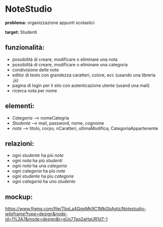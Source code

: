 # NoteStudio
**problema:**
organizzazione appunti scolastici

**target:**
Studenti

## funzionalità:
 - possibilità di creare, modificare o eliminare una nota
 - possibilità di creare, modificare o eliminare una categoria
 - condivisione delle note
 - editor di testo con grandezza caratteri, colore, ecc (usando una libreria .js)
 - pagina di login per il sito con autenticazione utente (usand una mail)
 - ricerca nota per nome

## elementi:
- *Categoria* --> nomeCategria
- *Studente* --> mail, password, nome, cognome
- *nota* --> titolo, corpo, nCaratteri, ultimaModifica, CategoriaAppartenente

## relazioni:
- ogni *studente* ha più *note*
- ogni *nota* ha più *studenti*
- ogni *nota* ha una *categoria*
- ogni *categoria* ha più *note*
- ogni *studente* ha piu *categorie*
- ogni *categoria* ha uno *studente*

## mockup:

https://www.figma.com/file/TbxLa4QgpMk9C1MbGbAgtz/Notestudio-wileframe?type=design&node-id=1%3A7&mode=design&t=gUs77aq2aHaUR1dT-1
